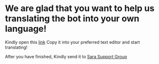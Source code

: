 # We are glad that you want to help us translating the bot into your own language!


Kindly open this [link](https://raw.githubusercontent.com/adi19v/translation/master/English.py)
Copy it into your preferred text editor and start translating!

After you have finished, Kindly send it to [Sara Support Group](https://t.me/Saraak_botHelp)
